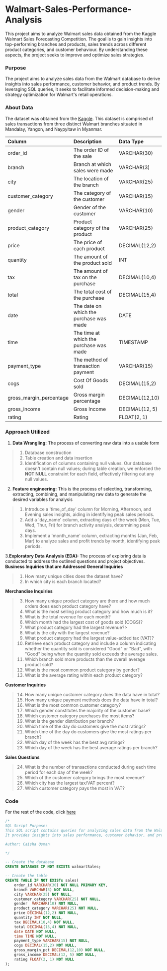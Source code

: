 # Walmart-Sales-Performance-Analysis
This project aims to analyze Walmart sales data obtained from the Kaggle Walmart Sales Forecasting Competition. The goal is to gain insights into top-performing branches and products, sales trends across different product categories, and customer behaviour. By understanding these aspects, the project seeks to improve and optimize sales strategies.

### Purpose
The project aims to analyze sales data from the Walmart database to derive insights into sales performance, customer behavior, and product trends. By leveraging SQL queries, it seeks to facilitate informed decision-making and strategy optimization for Walmart's retail operations.

### About Data
The dataset was obtained from the [Kaggle](https://www.kaggle.com/c/walmart-recruiting-store-sales-forecasting). This dataset is comprised of sales transactions from three distinct Walmart branches situated in Mandalay, Yangon, and Naypyitaw in Myanmar.

| Column                  | Description                             | Data Type      |
| :---------------------- | :-------------------------------------- | :------------- |
| order_id              | The order ID of the sale               | VARCHAR(30)    |
| branch                  | Branch at which sales were made         | VARCHAR(3)     |
| city                    | The location of the branch              | VARCHAR(25)    |
| customer_category       | The category of the customer            | VARCHAR(15)    |
| gender                  | Gender of the customer                  | VARCHAR(10)    |
| product_category        | Product category of the product         | VARCHAR(25)   |
| price              | The price of each product               | DECIMAL(12,2) |
| quantity                | The amount of the product sold          | INT            |
| tax                 | The amount of tax on the purchase       | DECIMAL(10,4)    |
| total                   | The total cost of the purchase          | DECIMAL(15,4) |
| date                    | The date on which the purchase was made | DATE           |
| time                    | The time at which the purchase was made | TIMESTAMP      |
| payment_type                 | The method of transaction payment | VARCHAR(15) |
| cogs                    | Cost Of Goods sold                      | DECIMAL(15,2) |
| gross_margin_percentage | Gross margin percentage                 | DECIMAL(12,10) |
| gross_income            | Gross Income                            | DECIMAL(12, 5) |
| rating                  | Rating                                  | FLOAT(2, 1)    |

### Approach Utilized

1. __Data Wrangling:__ The process of converting raw data into a usable form
> 1. Database construction
> 2. Table creation and data insertion
> 3. Identification of columns containing null values. Our database doesn't contain null values; during table creation, we enforced the __NOT NULL__ constraint for each field, effectively filtering out any null values.

2. __Feature engineering:__ This is the process of selecting, transforming, extracting, combining, and manipulating raw data to generate the desired variables for analysis 
> 1. Introduce a 'time_of_day' column for Morning, Afternoon, and Evening sales insights, aiding in identifying peak sales periods.
> 2. Add a 'day_name' column, extracting days of the week (Mon, Tue, Wed, Thur, Fri) for branch activity analysis, determining peak days.
> 3. Implement a 'month_name' column, extracting months (Jan, Feb, Mar) to analyze sales and profit trends by month, identifying peak periods.

3.__Exploratory Data Analysis (EDA):__ The process of exploring data is conducted to address the outlined questions and project objectives.
__Business Inquiries that are Addressed__
__General Inquiries__
> 1. How many unique cities does the dataset have?
> 2. In which city is each branch located?

__Merchandise Inquiries__

> 3. How many unique product category are there and how much orders does each product category have?
> 4. What is the most selling product category and how much is it?
> 5. What is the total revenue for each month?
> 6. Which month had the largest cost of goods sold (COGS)?
> 7. What product category had the largest revenue?>
> 8. What is the city with the largest revenue?
> 9. What product category had the largest value-added tax (VAT)?
> 10. Retrieve each product category and include a column indicating whether the quantity sold is considered "Good" or "Bad", with "Good" being when the quantity sold exceeds the average sales.
> 11. Which branch sold more products than the overall average product sold?
> 12. What is the most common product category by gender?
> 13. What is the average rating within each product category?

__Customer Inquiries__  

> 14. How many unique customer category does the data have in total?
> 15. How many unique payment methods does the data have in total?
> 16. What is the most common customer category?
> 17. Which gender constitutes the majority of the customer base?
> 18. Which customer category purchases the most items?
> 19. What is the gender distribution per branch?
> 20. Which time of the day do customers give the most ratings?
> 21. Which time of the day do customers give the most ratings per branch?
> 22. Which day of the week has the best avg ratings?
> 23. Which day of the week has the best average ratings per branch?

__Sales Questions__

> 24. What is the number of transactions conducted during each time period for each day of the week?
> 25. Which of the customer category brings the most revenue?
> 26. Which city has the largest tax/VAT percent?
> 27. Which customer category pays the most in VAT?

### Code

For the rest of the code, click [here](https://github.com/caishaosmanper/Walmart-Sales-Performance-Analysis/blob/main/walmart_analysis.sql)

```sql
/*
SQL Script Purpose:
This SQL script contains queries for analyzing sales data from the Walmart database. 
It provides insights into sales performance, customer behavior, and product trends.

Author: Caisha Osman

*/

-- Create the database
CREATE DATABASE IF NOT EXISTS walmartSales;

-- Create the table 
CREATE TABLE IF NOT EXISTs sales(
	order_id VARCHAR(30) NOT NULL PRIMARY KEY,
    branch VARCHAR(3) NOT NULL,
    city VARCHAR(25) NOT NULL,
    customer_category VARCHAR(25) NOT NULL,
    gender	VARCHAR(10) NOT NULL,
    product_category VARCHAR(25) NOT NULL,
    price DECIMAL(12,2) NOT NULL,
    quantity INT NOT NULL,
    tax DECIMAL(10,4) NOT NULL,
    total DECIMAL(15,4) NOT NULL,
    date DATE NOT NULL,
	time TIME NOT NULL,
    payment_type VARCHAR(15) NOT NULL,
    cogs DECIMAL(15,2) NOT NULL,
    gross_margin_pct DECIMAL(12,10) NOT NULL,
    gross_income DECIMAL(12, 5) NOT NULL,
    rating FLOAT(2, 1) NOT NULL
);
```
